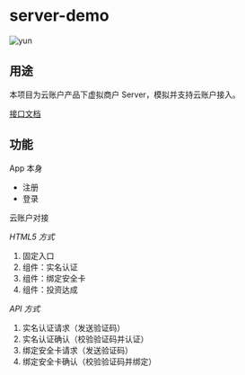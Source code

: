 # server-demo

![yun](https://www.yunzhanghu.com/img/logo.png)

## 用途

本项目为云账户产品下虚拟商户 Server，模拟并支持云账户接入。

[接口文档](yunzhanghu.com)

## 功能

App 本身

* 注册
* 登录

云账户对接

*HTML5 方式*

1. 固定入口
2. 组件：实名认证
3. 组件：绑定安全卡
4. 组件：投资达成

*API 方式*

1. 实名认证请求（发送验证码）
1. 实名认证确认（校验验证码并认证）
1. 绑定安全卡请求（发送验证码）
1. 绑定安全卡确认（校验验证码并绑定）


